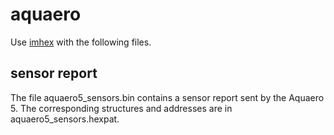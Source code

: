 # aquaero

Use [imhex](https://github.com/WerWolv/ImHex) with the following files.

## sensor report
The file aquaero5_sensors.bin contains a sensor report sent by the Aquaero 5. The corresponding structures and addresses are in aquaero5_sensors.hexpat.
